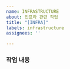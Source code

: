 ```yaml
---
name: INFRASTRUCTURE
about: 인프라 관련 작업
title: "[INFRA]"
labels: infrastructure
assignees: ''

---
```


### 작업 내용
